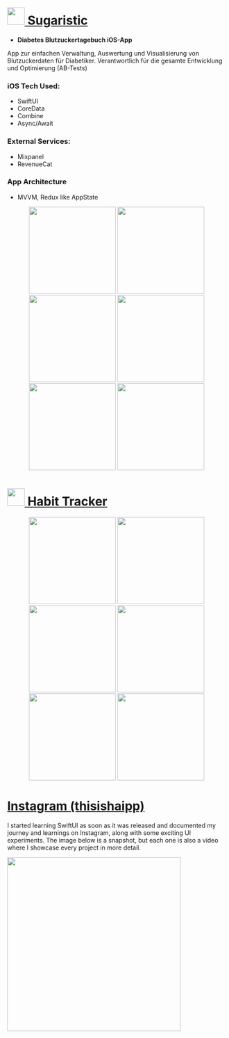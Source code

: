 # [<img src="https://github.com/Hainkinho/iOS-Developer-Portfolio/blob/main/images/logo-sugaristic.jpg?raw=true" width="40"/> Sugaristic](https://apps.apple.com/de/app/blutzucker-tagebuch-deutsch/id1661287901)

- **Diabetes Blutzuckertagebuch iOS-App**

App zur einfachen Verwaltung, Auswertung und Visualisierung von Blutzuckerdaten für Diabetiker. Verantwortlich für die gesamte Entwicklung und Optimierung (AB-Tests)

### iOS Tech Used:
* SwiftUI
* CoreData
* Combine
* Async/Await

### External Services:
* Mixpanel
* RevenueCat

### App Architecture
* MVVM, Redux like AppState


<p align="center">
<img src="https://github.com/Hainkinho/iOS-Developer-Portfolio/blob/main/images/01.jpg?raw=true" width="200"/>
<img src="https://github.com/Hainkinho/iOS-Developer-Portfolio/blob/main/images/02.jpg?raw=true" width="200"/>
<img src="https://github.com/Hainkinho/iOS-Developer-Portfolio/blob/main/images/03.jpg?raw=true" width="200"/>
<img src="https://github.com/Hainkinho/iOS-Developer-Portfolio/blob/main/images/04.jpg?raw=true" width="200"/>
<img src="https://github.com/Hainkinho/iOS-Developer-Portfolio/blob/main/images/05.jpg?raw=true" width="200"/>
<img src="https://github.com/Hainkinho/iOS-Developer-Portfolio/blob/main/images/06.jpg?raw=true" width="200"/>
</p>



# [<img src="https://github.com/Hainkinho/iOS-Developer-Portfolio/blob/main/images/habit-tracker/Logo.png?raw=true" width="40"/> Habit Tracker](https://apps.apple.com/de/app/habit-tracker-mit-streaks/id6621269655)


<p align="center">
<img src="https://github.com/Hainkinho/iOS-Developer-Portfolio/blob/main/images/habit-tracker/1.png?raw=true" width="200"/>
<img src="https://github.com/Hainkinho/iOS-Developer-Portfolio/blob/main/images/habit-tracker/5.png?raw=true" width="200"/>
<img src="https://github.com/Hainkinho/iOS-Developer-Portfolio/blob/main/images/habit-tracker/3.png?raw=true" width="200"/>
<img src="https://github.com/Hainkinho/iOS-Developer-Portfolio/blob/main/images/habit-tracker/4.png?raw=true" width="200"/>
<img src="https://github.com/Hainkinho/iOS-Developer-Portfolio/blob/main/images/habit-tracker/2.png?raw=true" width="200"/>
<img src="https://github.com/Hainkinho/iOS-Developer-Portfolio/blob/main/images/habit-tracker/6.png?raw=true" width="200"/>
</p>



# [Instagram (thisishaipp)](https://www.instagram.com/thisishaipp/)

I started learning SwiftUI as soon as it was released and documented my journey and learnings on Instagram, along with some exciting UI experiments. The image below is a snapshot, but each one is also a video where I showcase every project in more detail.

<img src="https://github.com/Hainkinho/iOS-Developer-Portfolio/blob/main/images/Instagram-Feed-Part-1.jpg?raw=true" width="400"/>

<!-- </br>

<img src="https://github.com/Hainkinho/iOS-Developer-Portfolio/blob/main/images/Instagram-Feed-Part-2.jpg?raw=true" width="400"/> -->
